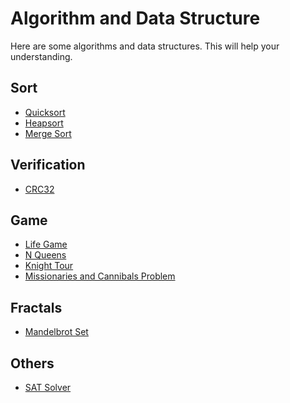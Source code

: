 # Algorithm and Data Structure

Here are some algorithms and data structures.
This will help your understanding.

## Sort

*   [Quicksort](qsort.md)
*   [Heapsort](heapsort.md)
*   [Merge Sort](mergesort.md)

## Verification

*   [CRC32](crc32.md)

## Game

*   [Life Game](lifegame.md)
*   [N Queens](nqueens.md)
*   [Knight Tour](knight.md)
*   [Missionaries and Cannibals Problem](cannibal.md)

## Fractals

*   [Mandelbrot Set](mandelbrot.md)

## Others

*   [SAT Solver](satsolver.md)
